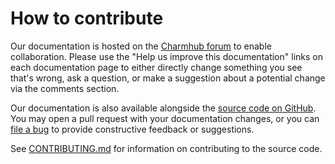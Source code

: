 # How to contribute

Our documentation is hosted on the [Charmhub forum](https://discourse.charmhub.io/t/wordpress-documentation-overview/4052) to enable collaboration. Please use the "Help us improve this documentation" links on each documentation page to either directly change something you see that's wrong, ask a question, or make a suggestion about a potential change via the comments section.

Our documentation is also available alongside the [source code on GitHub](https://github.com/canonical/wordpress-k8s-operator/).
You may open a pull request with your documentation changes, or you can
[file a bug](https://github.com/canonical/wordpress-k8s-operator/issues) to provide constructive feedback or suggestions.

See [CONTRIBUTING.md](https://github.com/canonical/wordpress-k8s-operator/blob/main/CONTRIBUTING.md)
for information on contributing to the source code.